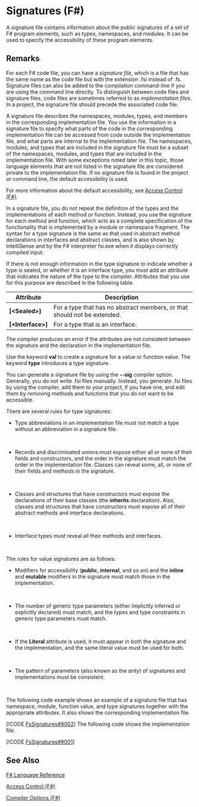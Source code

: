 # Signatures (F#)

A signature file contains information about the public signatures of a set of F# program elements, such as types, namespaces, and modules. It can be used to specify the accessibility of these program elements.


## Remarks
For each F# code file, you can have a *signature file*, which is a file that has the same name as the code file but with the extension .fsi instead of .fs. Signature files can also be added to the compilation command-line if you are using the command line directly. To distinguish between code files and signature files, code files are sometimes referred to as *implementation files*. In a project, the signature file should precede the associated code file.

A signature file describes the namespaces, modules, types, and members in the corresponding implementation file. You use the information in a signature file to specify what parts of the code in the corresponding implementation file can be accessed from code outside the implementation file, and what parts are internal to the implementation file. The namespaces, modules, and types that are included in the signature file must be a subset of the namespaces, modules, and types that are included in the implementation file. With some exceptions noted later in this topic, those language elements that are not listed in the signature file are considered private to the implementation file. If no signature file is found in the project or command line, the default accessibility is used.

For more information about the default accessibility, see [Access Control &#40;F&#35;&#41;](Access+Control+28%F%2329%.md).

In a signature file, you do not repeat the definition of the types and the implementations of each method or function. Instead, you use the signature for each method and function, which acts as a complete specification of the functionality that is implemented by a module or namespace fragment. The syntax for a type signature is the same as that used in abstract method declarations in interfaces and abstract classes, and is also shown by IntelliSense and by the F# interpreter fsi.exe when it displays correctly compiled input.

If there is not enough information in the type signature to indicate whether a type is sealed, or whether it is an interface type, you must add an attribute that indicates the nature of the type to the compiler. Attributes that you use for this purpose are described in the following table.



|Attribute|Description|
|---------|-----------|
|**[&lt;Sealed&gt;]**|For a type that has no abstract members, or that should not be extended.|
|**[&lt;Interface&gt;]**|For a type that is an interface.|
The compiler produces an error if the attributes are not consistent between the signature and the declaration in the implementation file.

Use the keyword **val** to create a signature for a value or function value. The keyword **type** introduces a type signature.

You can generate a signature file by using the **--sig** compiler option. Generally, you do not write .fsi files manually. Instead, you generate .fsi files by using the compiler, add them to your project, if you have one, and edit them by removing methods and functions that you do not want to be accessible.

There are several rules for type signatures:


- Type abbreviations in an implementation file must not match a type without an abbreviation in a signature file.
<br />

- Records and discriminated unions must expose either all or none of their fields and constructors, and the order in the signature must match the order in the implementation file. Classes can reveal some, all, or none of their fields and methods in the signature.
<br />

- Classes and structures that have constructors must expose the declarations of their base classes (the **inherits** declaration). Also, classes and structures that have constructors must expose all of their abstract methods and interface declarations.
<br />

- Interface types must reveal all their methods and interfaces.
<br />

The rules for value signatures are as follows:


- Modifiers for accessibility (**public**, **internal**, and so on) and the **inline** and **mutable** modifiers in the signature must match those in the implementation.
<br />

- The number of generic type parameters (either implicitly inferred or explicitly declared) must match, and the types and type constraints in generic type parameters must match.
<br />

- If the **Literal** attribute is used, it must appear in both the signature and the implementation, and the same literal value must be used for both.
<br />

- The pattern of parameters (also known as the *arity*) of signatures and implementations must be consistent.
<br />

The following code example shows an example of a signature file that has namespace, module, function value, and type signatures together with the appropriate attributes. It also shows the corresponding implementation file.

[!CODE [FsSignatures#9002](FsSignatures#9002)]
    The following code shows the implementation file.

[!CODE [FsSignatures#9001](../CodeSnippet/VS_Snippets_Fsharp/fssignatures/FSharp/fs/module1.fs#9001)]
    
## See Also
[F&#35; Language Reference](F%23+Language+Reference.md)

[Access Control &#40;F&#35;&#41;](Access+Control+28%F%2329%.md)

[Compiler Options &#40;F&#35;&#41;](Compiler+Options+28%F%2329%.md)

